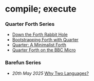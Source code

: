 # compile; execute

### Quarter Forth Series

- [Down the Forth Rabbit Hole](posts/1.rabbit.md)
- [Bootstrapping Forth with Quarter](posts/2.bootstrap.md)
- [Quarter: A Minimalist Forth](posts/3.quarter.md)
- [Quarter Forth on the BBC Micro](posts/beyond-x86.md)

### Barefun Series

- _20th May 2025_ [Why Two Languages?](posts/why-two-languages.md)
